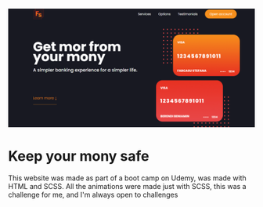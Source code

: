 ![Home page](./img/home-page.png)
# Keep your mony safe
<p>This website was made as part of a boot camp on Udemy, was made with HTML and SCSS. All the animations were made just with SCSS, this was a challenge for me, and I'm always open to challenges</p>
